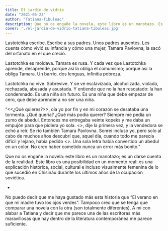```yaml
---
title: El jardín de vidrio
date: "2021-05-23"
author: "Tatiana-Tibuleac"
description: Que no os engañe la novela, este libro es un manotazo. Es un darse cuenta de la realidad. Este libro es una posibilidad en un momento real, es una explicación histórica, social, cultural e incluso visualmente femenina de lo que sucedió en Chisináu durante los últimos años de la ocupación soviética.
cover: './el-jardin-de-vidrio-tatiana-tibuleac.jpg'
---
```


Lastotchka escribe. Escribe a sus padres. Unos padres ausentes.
Les cuenta cómo vivió su infancia y cómo una mujer, Tamara Pavlovna, la sacó del orfanato en el que creció.

Lastotchka es moldava. Tamara es rusa. Y cada vez que Lastotchka aprende, desaprende, porque así la obliga el comunismo; porque así la obliga Tamara.
Un barrio, dos lenguas, infinitia pobreza.

Lastotchka no vive. Sobrevive. Y se ve esclavizada, alcoholizada, violada, rechazada, abusada y asustada. Y entiende que no la han rescatado: la han condemnado.
Es una niña sin futuro. Es una niña que debe empezar de cero, que debe aprender a no ser una niña.

“<<¿Qué quieres?>>, oía yo por fin y en mi corazón se desataba una tormenta. ¿Qué quería? ¿Qué más podía querer? Siempre me pedía un zumo de abedul. Entonces me entregaba veinte kopeks y me daba un empujón para que pidiera yo sola. <>, dije la primera vez, y la vendedora se echó a reír. Se rio también Tamara Pavlovna. Sonreí incluso yo, pero solo al cabo de muchos años descubrí que, aquel día, cuando todo me parecía difícil y lejano, había pedido <>. Una sola letra había convertido un abedul en un color. No creo haber cometido nunca un error más bonito.”

Que no os engañe la novela: este libro es un manotazo; es un darse cuenta de la realidad. Este libro es una posibilidad en un momento real: es una explicación histórica, social, cultural e incluso visualmente femenina de lo que sucedió en Chisináu durante los últimos años de la ocupación soviética.

-

No puedo decir que me haya gustado más esta historia que “El verano en que mi madre tuvo los ojos verdes”. Tampoco creo que se tenga que comparar una novela con la otra (son totalmente diferentes). A mí con alabar a Tatiana y decir que me parece una de las escritoras más maravillosas que hay dentro de la literatura contemporánea me parece suficiente.